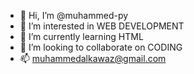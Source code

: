 - 👋 Hi, I’m @muhammed-py
- 👀 I’m interested in WEB DEVELOPMENT
- 🌱 I’m currently learning HTML
- 💞️ I’m looking to collaborate on CODING
- 📫 muhammedalkawaz@gmail.com
